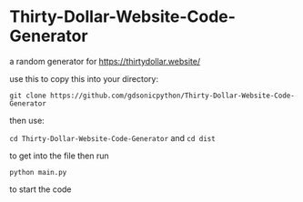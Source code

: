 # Thirty-Dollar-Website-Code-Generator
a random generator for https://thirtydollar.website/

use this to copy this into your directory:

```git clone https://github.com/gdsonicpython/Thirty-Dollar-Website-Code-Generator```

then use:

```cd Thirty-Dollar-Website-Code-Generator```
and
```cd dist```

to get into the file
then run

```python main.py```

to start the code
